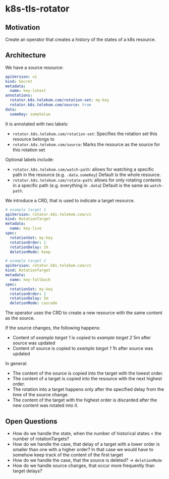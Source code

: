 # k8s-tls-rotator

## Motivation

Create an operator that creates a history of the states of a k8s resource.

## Architecture

We have a source resource:

```yaml
apiVersion: v1
kind: Secret
metadata:
  name: key-latest
annotations:
  rotator.k8s.telekom.com/rotation-set: my-key
  rotator.k8s.telekom.com/source: true
data:
  someKey: someValue

```
It is annotated with two labels:
- `rotator.k8s.telekom.com/rotation-set`: Specifies the rotation set this resource belongs to
- `rotator.k8s.telekom.com/source`: Marks the resource as the source for this rotation set

Optional labels include:
- `rotator.k8s.telekom.com/watch-path`: allows for watching a specific path in the resource (e.g. `.data.someKey`)
  Default is the whole resource.
- `rotator.k8s.telekom.com/rotate-path`: allows for only rotating contents in a specific path (e.g. everything in `.data`)
  Default is the same as `watch-path`.

We introduce a CRD, that is used to indicate a target resource.

```yaml
# example target 1
apiVersion: rotator.k8s.telekom.com/v1
kind: RotationTarget
metadata:
  name: key-live
spec:
  rotationSet: my-key
  rotationOrder: 1
  rotationDelay: 1h
  deletionMode: keep
```

```yaml
# example target 2
apiVersion: rotator.k8s.telekom.com/v1
kind: RotationTarget
metadata:
  name: key-fallback
spec:
  rotationSet: my-key
  rotationOrder: 2
  rotationDelay: 5m
  deletionMode: cascade
```

The operator uses the CRD to create a new resource with the same content as the source.

If the source changes, the following happens:
- Content of *example target 1* is copied to *example target 2* 5m after source was updated
- Content of source is copied to *example target 1* 1h after source was updated

In general:
- The content of the source is copied into the target with the lowest order.
- The content of a target is copied into the resource with the next highest order.
- The rotation into a target happens only after the specified delay from the time of the source change.
- The content of the target with the highest order is discarded after the new content was rotated into it.

## Open Questions

- How do we handle the state, when the number of historical states < the number of rotationTargets?
- How do we handle the case, that delay of a target with a lower order is smaller than one with a higher order?
  In that case we would have to somehow keep track of the content of the first target
- How do we handle the case, that the source is deleted? -> `deletionMode`
- How do we handle source changes, that occur more frequently than target delays?

